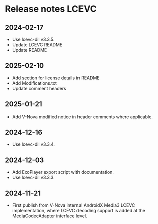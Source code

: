 # Release notes LCEVC

## 2024-02-17
*   Use lcevc-dil v3.3.5.
*   Update LCEVC README
*   Update README

## 2025-02-10
*   Add section for license details in README
*   Add Modifications.txt
*   Update comment headers

## 2025-01-21
*   Add V-Nova modified notice in header comments where applicable.

## 2024-12-16
*   Use lcevc-dil v3.3.4.

## 2024-12-03
*   Add ExoPlayer export script with documentation.
*   Use lcevc-dil v3.3.3.

## 2024-11-21
*   First publish from V-Nova internal AndroidX Media3 LCEVC implementation, where LCEVC decoding support is added at the MediaCodecAdapter interface level.
